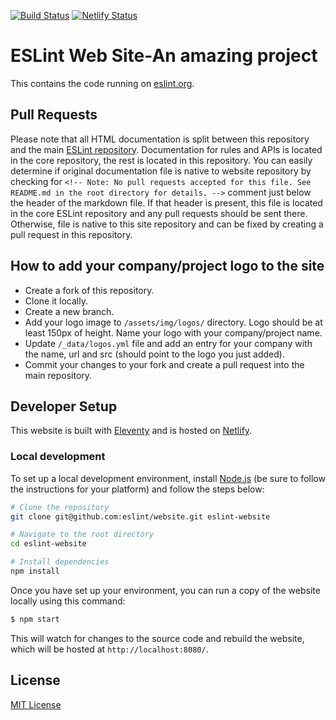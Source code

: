 [![Build Status](https://travis-ci.org/eslint/website.svg?branch=master)](https://travis-ci.org/eslint/website)
[![Netlify Status](https://api.netlify.com/api/v1/badges/cefb59aa-729a-4f8e-be36-b981fda399c0/deploy-status)](https://app.netlify.com/sites/eslint/deploys)

# ESLint Web Site-An amazing project

This contains the code running on [eslint.org](https://eslint.org).

## Pull Requests

Please note that all HTML documentation is split between this repository and the main [ESLint repository](https://github.com/eslint/eslint). Documentation for rules and APIs is located in the core repository, the rest is located in this repository. You can easily determine if original documentation file is native to website repository by checking for `<!-- Note: No pull requests accepted for this file. See README.md in the root directory for details. -->` comment just below the header of the markdown file. If that header is present, this file is located in the core ESLint repository and any pull requests should be sent there. Otherwise, file is native to this site repository and can be fixed by creating a pull request in this repository.

## How to add your company/project logo to the site

* Create a fork of this repository.
* Clone it locally.
* Create a new branch.
* Add your logo image to `/assets/img/logos/` directory. Logo should be at least 150px of height. Name your logo with your company/project name.
* Update `/_data/logos.yml` file and add an entry for your company with the name, url and src (should point to the logo you just added).
* Commit your changes to your fork and create a pull request into the main repository.

## Developer Setup

This website is built with [Eleventy](https://www.11ty.io) and is hosted on [Netlify](https://www.netlify.com).

### Local development

To set up a local development environment, install [Node.js](https://nodejs.org/) (be sure to follow the instructions for your platform) and follow the steps below:

```sh
# Clone the repository
git clone git@github.com:eslint/website.git eslint-website

# Navigate to the root directory
cd eslint-website

# Install dependencies
npm install
```

Once you have set up your environment, you can run a copy of the website locally using this command:

```sh
$ npm start
```

This will watch for changes to the source code and rebuild the website, which will be hosted at `http://localhost:8080/`.

## License

[MIT License](LICENSE)
